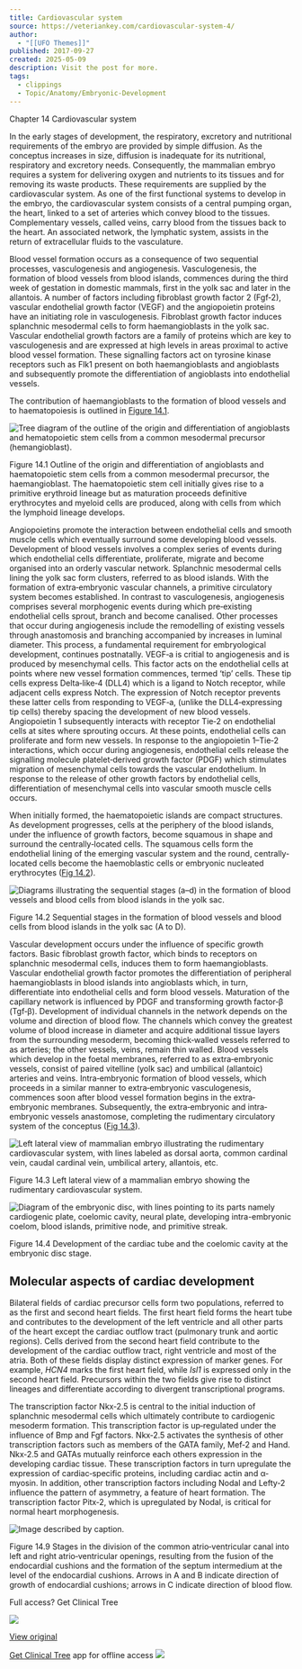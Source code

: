 ```yaml
---
title: Cardiovascular system
source: https://veteriankey.com/cardiovascular-system-4/
author:
  - "[[UFO Themes]]"
published: 2017-09-27
created: 2025-05-09
description: Visit the post for more.
tags:
  - clippings
  - Topic/Anatomy/Embryonic-Development
---
```

Chapter 14 Cardiovascular system

In the early stages of development, the respiratory, excretory and nutritional requirements of the embryo are provided by simple diffusion. As the conceptus increases in size, diffusion is inadequate for its nutritional, respiratory and excretory needs. Consequently, the mammalian embryo requires a system for delivering oxygen and nutrients to its tissues and for removing its waste products. These requirements are supplied by the cardiovascular system. As one of the first functional systems to develop in the embryo, the cardiovascular system consists of a central pumping organ, the heart, linked to a set of arteries which convey blood to the tissues. Complementary vessels, called veins, carry blood from the tissues back to the heart. An associated network, the lymphatic system, assists in the return of extracellular fluids to the vasculature.

Blood vessel formation occurs as a consequence of two sequential processes, vasculogenesis and angiogenesis. Vasculogenesis, the formation of blood vessels from blood islands, commences during the third week of gestation in domestic mammals, first in the yolk sac and later in the allantois. A number of factors including fibroblast growth factor 2 (Fgf‐2), vascular endothelial growth factor (VEGF) and the angiopoietin proteins have an initiating role in vasculogenesis. Fibroblast growth factor induces splanchnic mesodermal cells to form haemangioblasts in the yolk sac. Vascular endothelial growth factors are a family of proteins which are key to vasculogenesis and are expressed at high levels in areas proximal to active blood vessel formation. These signalling factors act on tyrosine kinase receptors such as Flk1 present on both haemangioblasts and angioblasts and subsequently promote the differentiation of angioblasts into endothelial vessels.

The contribution of haemangioblasts to the formation of blood vessels and to haematopoiesis is outlined in [Figure 14.1](https://veteriankey.com/cardiovascular-system-4/#c14-fig-0001).

![Tree diagram of the outline of the origin and differentiation of angioblasts and hematopoietic stem cells from a common mesodermal precursor (hemangioblast).](https://i0.wp.com/veteriankey.com/wp-content/uploads/2017/09/c14f001-1.gif?w=960)

Figure 14.1 Outline of the origin and differentiation of angioblasts and haematopoietic stem cells from a common mesodermal precursor, the haemangioblast. The haematopoietic stem cell initially gives rise to a primitive erythroid lineage but as maturation proceeds definitive erythrocytes and myeloid cells are produced, along with cells from which the lymphoid lineage develops.

Angiopoietins promote the interaction between endothelial cells and smooth muscle cells which eventually surround some developing blood vessels. Development of blood vessels involves a complex series of events during which endothelial cells differentiate, proliferate, migrate and become organised into an orderly vascular network. Splanchnic mesodermal cells lining the yolk sac form clusters, referred to as blood islands. With the formation of extra‐embryonic vascular channels, a primitive circulatory system becomes established. In contrast to vasculogenesis, angiogenesis comprises several morphogenic events during which pre‐existing endothelial cells sprout, branch and become canalised. Other processes that occur during angiogenesis include the remodelling of existing vessels through anastomosis and branching accompanied by increases in luminal diameter. This process, a fundamental requirement for embryological development, continues postnatally. VEGF‐a is critial to angiogenesis and is produced by mesenchymal cells. This factor acts on the endothelial cells at points where new vessel formation commences, termed ‘tip’ cells. These tip cells express Delta‐like‐4 (DLL4) which is a ligand to Notch receptor, while adjacent cells express Notch. The expression of Notch receptor prevents these latter cells from responding to VEGF‐a, (unlike the DLL4‐expressing tip cells) thereby spacing the development of new blood vessels. Angiopoietin 1 subsequently interacts with receptor Tie‐2 on endothelial cells at sites where sprouting occurs. At these points, endothelial cells can proliferate and form new vessels. In response to the angiopoietin 1–Tie‐2 interactions, which occur during angiogenesis, endothelial cells release the signalling molecule platelet‐derived growth factor (PDGF) which stimulates migration of mesenchymal cells towards the vascular endothelium. In response to the release of other growth factors by endothelial cells, differentiation of mesenchymal cells into vascular smooth muscle cells occurs.

When initially formed, the haematopoietic islands are compact structures. As development progresses, cells at the periphery of the blood islands, under the influence of growth factors, become squamous in shape and surround the centrally‐located cells. The squamous cells form the endothelial lining of the emerging vascular system and the round, centrally‐located cells become the haemoblastic cells or embryonic nucleated erythrocytes ([Fig 14.2](https://veteriankey.com/cardiovascular-system-4/#c14-fig-0002)).

![Diagrams illustrating the sequential stages (a–d) in the formation of blood vessels and blood cells from blood islands in the yolk sac.](https://i0.wp.com/veteriankey.com/wp-content/uploads/2017/09/c14f002.gif?w=960)

Figure 14.2 Sequential stages in the formation of blood vessels and blood cells from blood islands in the yolk sac (A to D).

Vascular development occurs under the influence of specific growth factors. Basic fibroblast growth factor, which binds to receptors on splanchnic mesodermal cells, induces them to form haemangioblasts. Vascular endothelial growth factor promotes the differentiation of peripheral haemangioblasts in blood islands into angioblasts which, in turn, differentiate into endothelial cells and form blood vessels. Maturation of the capillary network is influenced by PDGF and transforming growth factor‐β (Tgf‐β). Development of individual channels in the network depends on the volume and direction of blood flow. The channels which convey the greatest volume of blood increase in diameter and acquire additional tissue layers from the surrounding mesoderm, becoming thick‐walled vessels referred to as arteries; the other vessels, veins, remain thin walled. Blood vessels which develop in the foetal membranes, referred to as extra‐embryonic vessels, consist of paired vitelline (yolk sac) and umbilical (allantoic) arteries and veins. Intra‐embryonic formation of blood vessels, which proceeds in a similar manner to extra‐embryonic vasculogenesis, commences soon after blood vessel formation begins in the extra‐embryonic membranes. Subsequently, the extra‐embryonic and intra‐embryonic vessels anastomose, completing the rudimentary circulatory system of the conceptus ([Fig 14.3](https://veteriankey.com/cardiovascular-system-4/#c14-fig-0003)).

![Left lateral view of mammalian embryo illustrating the rudimentary cardiovascular system, with lines labeled as dorsal aorta, common cardinal vein, caudal cardinal vein, umbilical artery, allantois, etc.](https://i0.wp.com/veteriankey.com/wp-content/uploads/2017/09/c14f003.gif?w=960)

Figure 14.3 Left lateral view of a mammalian embryo showing the rudimentary cardiovascular system.

![Diagram of the embryonic disc, with lines pointing to its parts namely cardiogenic plate, coelomic cavity, neural plate, developing intra-embryonic coelom, blood islands, primitive node, and primitive streak.](https://i0.wp.com/veteriankey.com/wp-content/uploads/2017/09/c14f004.gif?w=960)

Figure 14.4 Development of the cardiac tube and the coelomic cavity at the embryonic disc stage.

## Molecular aspects of cardiac development

Bilateral fields of cardiac precursor cells form two populations, referred to as the first and second heart fields. The first heart field forms the heart tube and contributes to the development of the left ventricle and all other parts of the heart except the cardiac outflow tract (pulmonary trunk and aortic regions). Cells derived from the second heart field contribute to the development of the cardiac outflow tract, right ventricle and most of the atria. Both of these fields display distinct expression of marker genes. For example, *HCN4* marks the first heart field, while *Isl1* is expressed only in the second heart field. Precursors within the two fields give rise to distinct lineages and differentiate according to divergent transcriptional programs.

The transcription factor Nkx‐2.5 is central to the initial induction of splanchnic mesodermal cells which ultimately contribute to cardiogenic mesoderm formation. This transcription factor is up‐regulated under the influence of Bmp and Fgf factors. Nkx‐2.5 activates the synthesis of other transcription factors such as members of the GATA family, Mef‐2 and Hand. Nkx‐2.5 and GATAs mutually reinforce each others expression in the developing cardiac tissue. These transcription factors in turn upregulate the expression of cardiac‐specific proteins, including cardiac actin and α‐myosin. In addition, other transcription factors including Nodal and Lefty‐2 influence the pattern of asymmetry, a feature of heart formation. The transcription factor Pitx‐2, which is upregulated by Nodal, is critical for normal heart morphogenesis.

![Image described by caption.](https://i0.wp.com/veteriankey.com/wp-content/uploads/2017/09/c14f009.gif?w=960)

Figure 14.9 Stages in the division of the common atrio‐ventricular canal into left and right atrio‐ventricular openings, resulting from the fusion of the endocardial cushions and the formation of the septum intermedium at the level of the endocardial cushions. Arrows in A and B indicate direction of growth of endocardial cushions; arrows in C indicate direction of blood flow.

Full access? Get Clinical Tree

![](https://clinicalpub.com/wp-content/uploads/2023/09/256.png)

[View original](https://clinicalpub.com/app)

[Get Clinical Tree](http://clinicalpub.com/app) app for offline access [![](https://clinicalpub.com/wp-content/uploads/2023/09/banner1.png)](https://clinicalpub.com/app)